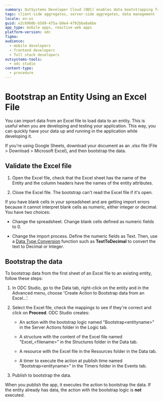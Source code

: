 ```yaml
---
summary: OutSystems Developer Cloud (ODC) enables data bootstrapping from Excel files into entities for efficient application development and testing.
tags: client-side aggregates, server-side aggregates, data management
locale: en-us
guid: e2c6960b-b589-475a-b0e4-4792bba6a6be
app_type: mobile apps, reactive web apps
platform-version: odc
figma:
audience:
  - mobile developers
  - frontend developers
  - full stack developers
outsystems-tools:
  - odc studio
content-type:
  - procedure
---
```


# Bootstrap an Entity Using an Excel File

You can import data from an Excel file to load data to an entity. This is useful when you are developing and testing your application. This way, you can quickly have your data up and running in the application while developing it.

<div class="info" markdown="1">

If you're using Google Sheets, download your document as an .xlsx file (File > Download > Microsoft Excel), and then bootstrap the data. 
</div>

## Validate the Excel file

1. Open the Excel file, check that the Excel sheet has the name of the Entity and the column headers have the names of the entity attributes.

1. Close the Excel file. The bootstrap can't read the Excel file if it's open.

<div class="info" markdown="1">
    
If you have blank cells in your spreadsheet and are getting import errors because it cannot interpret blank cells as numeric, either integer or decimal. You have two choices:

* Change the spreadsheet. Change blank cells defined as numeric fields to 0.

* Change the import process. Define the numeric fields as Text. Then, use a [Data Type Conversion](../data-types.md#data-type-conversions) function such as **TextToDecimal** to convert the text to Decimal or Integer.

</div>

## Bootstrap the data

To bootstrap data from the first sheet of an Excel file to an existing entity, follow these steps:

1. In ODC Studio, go to the Data tab, right-click on the entity and in the Advanced menu, choose 'Create Action to Bootstrap data from an Excel...'. 

1. Select the Excel file, check the mappings to see if they're correct and click on **Proceed**.
    ODC Studio creates:

    * An action with the bootstrap logic named "Bootstrap&lt;entityname&gt;" in the Server Actions folder in the Logic tab.

    * A structure with the content of the Excel file named "Excel_&lt;filename&gt;" in the Structures folder in the Data tab.

    * A resource with the Excel file in the Resources folder in the Data tab.

    * A timer to execute the action at publish time named "Bootstrap&lt;entityname&gt;" in the Timers folder in the Events tab.

1. Publish to bootstrap the data.

When you publish the app, it executes the action to bootstrap the data. If the entity already has data, the action with the bootstrap logic is **not** executed.

